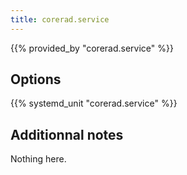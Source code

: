 ```yaml
---
title: corerad.service
---
```


{{% provided_by "corerad.service" %}}

## Options

{{% systemd_unit "corerad.service" %}}

## Additionnal notes

Nothing here.